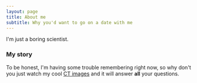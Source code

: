 ```yaml
---
layout: page
title: About me
subtitle: Why you'd want to go on a date with me
---
```


I'm just a boring scientist.

### My story

To be honest, I'm having some trouble remembering right now, so why don't you just watch my cool [CT images](https://activgroup.github.io/DBS-lead-microCT/) and it will answer **all** your questions.
